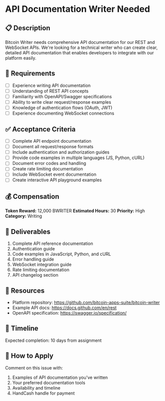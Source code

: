 # API Documentation Writer Needed

## 📋 Description
Bitcoin Writer needs comprehensive API documentation for our REST and WebSocket APIs. We're looking for a technical writer who can create clear, detailed API documentation that enables developers to integrate with our platform easily.

## 🎯 Requirements
- [ ] Experience writing API documentation
- [ ] Understanding of REST API concepts
- [ ] Familiarity with OpenAPI/Swagger specifications
- [ ] Ability to write clear request/response examples
- [ ] Knowledge of authentication flows (OAuth, JWT)
- [ ] Experience documenting WebSocket connections

## ✅ Acceptance Criteria
- [ ] Complete API endpoint documentation
- [ ] Document all request/response formats
- [ ] Include authentication and authorization guides
- [ ] Provide code examples in multiple languages (JS, Python, cURL)
- [ ] Document error codes and handling
- [ ] Create rate limiting documentation
- [ ] Include WebSocket event documentation
- [ ] Create interactive API playground examples

## 💰 Compensation
**Token Reward:** 12,000 BWRITER
**Estimated Hours:** 30
**Priority:** High
**Category:** Writing

## 📝 Deliverables
1. Complete API reference documentation
2. Authentication guide
3. Code examples in JavaScript, Python, and cURL
4. Error handling guide
5. WebSocket integration guide
6. Rate limiting documentation
7. API changelog section

## 🔗 Resources
- Platform repository: https://github.com/bitcoin-apps-suite/bitcoin-writer
- Example API docs: https://docs.github.com/en/rest
- OpenAPI specification: https://swagger.io/specification/

## 📅 Timeline
Expected completion: 10 days from assignment

## 📧 How to Apply
Comment on this issue with:
1. Examples of API documentation you've written
2. Your preferred documentation tools
3. Availability and timeline
4. HandCash handle for payment